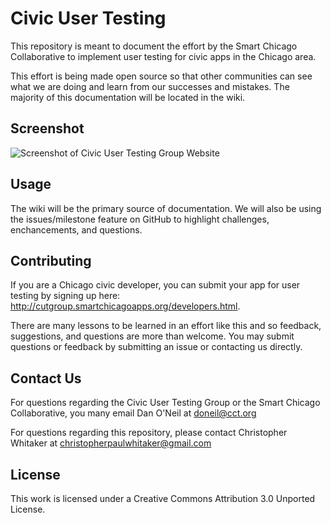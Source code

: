 # Civic User Testing

This repository is meant to document the effort by the Smart Chicago Collaborative to implement user testing for civic apps in the Chicago area. 

This effort is being made open source so that other communities can see what we are doing and learn from our successes and mistakes. The majority of this documentation will be located in the wiki. 

## Screenshot 
![Screenshot of Civic User Testing Group Website ](https://raw.github.com/smartchicago/civic-user-testing/master/cutpic.png)

## Usage

The wiki will be the primary source of documentation. We will also be using the issues/milestone feature on GitHub to highlight challenges, enchancements, and questions. 

## Contributing 

If you are a Chicago civic developer, you can submit your app for user testing by signing up here: http://cutgroup.smartchicagoapps.org/developers.html. 

There are many lessons to be learned in an effort like this and so feedback, suggestions, and questions are more than welcome. You may submit questions or feedback by submitting an issue or contacting us directly. 

## Contact Us 

For questions regarding the Civic User Testing Group or the Smart Chicago Collaborative, you many email Dan O'Neil at  doneil@cct.org

For questions regarding this repository, please contact Christopher Whitaker at christopherpaulwhitaker@gmail.com 

## License 

This work is licensed under a Creative Commons Attribution 3.0 Unported License.
